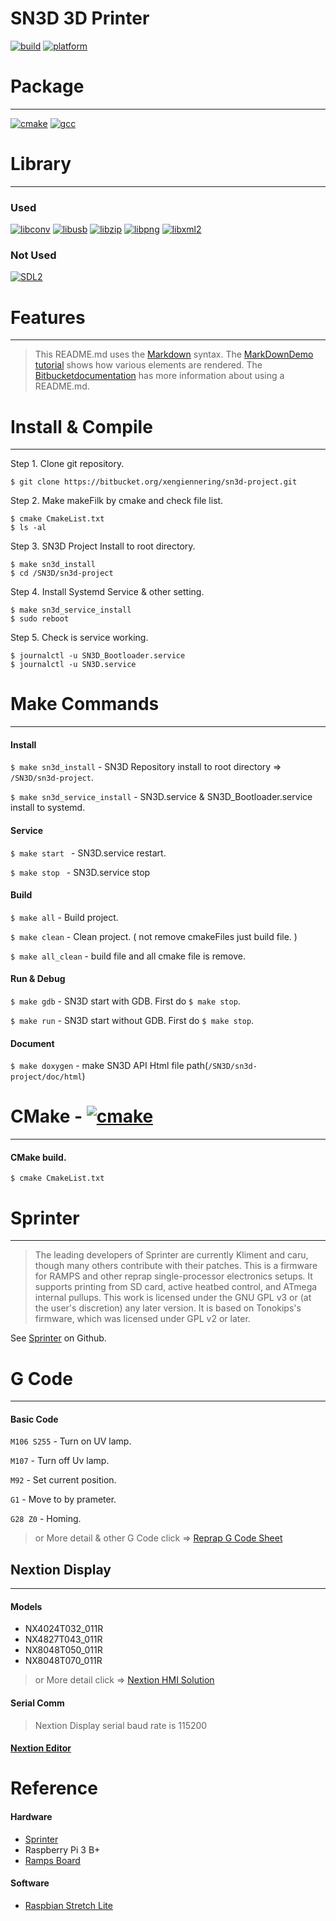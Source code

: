 
# SN3D 3D Printer


[![build](https://img.shields.io/badge/build-passing-brightgreen.svg)](https://bitbucket.org/xengiennering/sn3d-project)  [![platform](https://img.shields.io/badge/platform-linux-lightgrey.svg)]()

# Package
---
[![cmake](https://img.shields.io/badge/cmake-2.6-green.svg)](https://cmake.org/) [![gcc](https://img.shields.io/badge/gcc-6.3.0-green.svg)](https://gcc.gnu.org/)


# Library
---

### Used
 [![libconv](https://img.shields.io/badge/libiconv-1.15-green.svg)](https://github.com/roboticslibrary/libiconv) [![libusb](https://img.shields.io/badge/libusb-1.0.22-green.svg)](https://libusb.info/) [![libzip](https://img.shields.io/badge/libzip-1.5.1-green.svg)](https://libzip.org/) [![libpng](https://img.shields.io/badge/libpng-1.6.28-green.svg)](http://www.libpng.org/pub/png/libpng.html) [![libxml2](https://img.shields.io/badge/libxml2-2.9.7-green.svg)](http://www.xmlsoft.org/index.html)

### Not Used
[![SDL2](https://img.shields.io/badge/SDL2-2.0.8-green.svg)](https://www.libsdl.org/download-2.0.php)

# Features
---

>This README.md uses the [Markdown](http://daringfireball.net/projects/markdown/) syntax. The [MarkDownDemo tutorial](https://bitbucket.org/tutorials/markdowndemo) shows how various elements are rendered. The [Bitbucketdocumentation](https://confluence.atlassian.com/bitbucket/readme-content-221449772.html) has more information about using a README.md.


# Install & Compile
---
Step 1. Clone git repository.
```
$ git clone https://bitbucket.org/xengiennering/sn3d-project.git
```
Step 2. Make makeFilk by cmake and check file list.
```
$ cmake CmakeList.txt
$ ls -al
```
Step 3. SN3D Project Install to root directory.
```
$ make sn3d_install
$ cd /SN3D/sn3d-project
```

Step 4. Install Systemd Service & other setting.
```
$ make sn3d_service_install
$ sudo reboot
```
Step 5. Check is service working.
```
$ journalctl -u SN3D_Bootloader.service
$ journalctl -u SN3D.service
```

# Make Commands
---
#### Install 
`$ make sn3d_install` - SN3D Repository install to root directory => `/SN3D/sn3d-project`.

`$ make sn3d_service_install` - SN3D.service & SN3D_Bootloader.service install to systemd.

#### Service
`$ make start ` - SN3D.service restart.

`$ make stop ` - SN3D.service stop 

#### Build
`$ make all` - Build project.

`$ make clean` - Clean project. ( not remove cmakeFiles just build file. )

`$ make all_clean` - build file and all cmake file is remove. 

#### Run & Debug
`$ make gdb` - SN3D start with GDB. First do `$ make stop`.

`$ make run` - SN3D start without GDB. First do `$ make stop`.

#### Document
`$ make doxygen` - make SN3D API Html file path(`/SN3D/sn3d-project/doc/html`)

# CMake   - [![cmake](https://img.shields.io/badge/cmake-2.6-green.svg)](https://cmake.org/)
---
#### CMake build.
```
$ cmake CmakeList.txt
```
# Sprinter
---
> The leading developers of Sprinter are currently Kliment and caru, though many others contribute with their patches. This is a firmware for RAMPS and other reprap single-processor electronics setups. It supports printing from SD card, active heatbed control, and ATmega internal pullups. This work is licensed under the GNU GPL v3 or (at the user's discretion) any later version. It is based on Tonokips's firmware, which was licensed under GPL v2 or later.

See [Sprinter](https://github.com/kliment/Sprinter) on Github.

# G Code
---
#### Basic Code
`M106 S255` - Turn on UV lamp.

`M107`      - Turn off Uv lamp.

`M92`       - Set current position.

`G1`        - Move to by prameter.

`G28 Z0`    - Homing.

> or More detail & other G Code click  =>  [Reprap G Code Sheet](https://reprap.org/wiki/G-code) 


## Nextion Display
---
#### Models
- NX4024T032_011R
- NX4827T043_011R
- NX8048T050_011R
- NX8048T070_011R
> or More detail click => [Nextion HMI Solution](https://www.itead.cc/wiki/Nextion_HMI_Solution) 
#### Serial Comm
> Nextion Display serial baud rate is 115200

#### [Nextion Editor](https://nextion.itead.cc/resources/download/nextion-editor/)

# Reference
#### Hardware
- [Sprinter](https://github.com/kliment/Sprinter)
- Raspberry Pi 3 B+
- [Ramps Board](https://reprap.org/wiki/RAMPS_1.4) 

#### Software
- [Raspbian Stretch Lite](https://www.raspberrypi.org/downloads/raspbian/)

